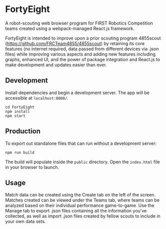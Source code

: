 # FortyEight
A robot-scouting web browser program for FIRST Robotics Competition teams created using a webpack-managed React.js framework.

FortyEight is intended to improve upon a prior scouting program 4855scout (https://github.com/FRCTeam4855/4855scout) by retaining its core features (no internet required, data passed from different devices via .json files) while improving various aspects and adding new features including graphs, enhanced UI, and the power of package integration and React.js to make development and updates easier than ever.

## Development
Install dependencies and begin a development server. The app will be accessible at `localhost:8080/`.
```
cd FortyEight
npm install
npm start
```

## Production
To export out standalone files that can run without a development server:
```
npm run build
```
The build will populate inside the `public` directory. Open the `index.html` file in your browser to launch.


## Usage
Match data can be created using the Create tab on the left of the screen. Matches created can be viewed under the Teams tab, where teams can be analyzed based on their individual performance game-to-game. Use the Manage tab to export .json files containing all the information you've collected, as well as import .json files created by fellow scouts to include in your own data sets.
